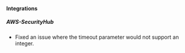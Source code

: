 #### Integrations
##### AWS-SecurityHub
- Fixed an issue where the timeout parameter would not support an integer.
